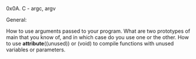 0x0A. C - argc, argv


General:

How to use arguments passed to your program.
What are two prototypes of main that you know of, and in which case do you use one or the other.
How to use __attribute__((unused)) or (void) to compile functions with unused variables or parameters.
